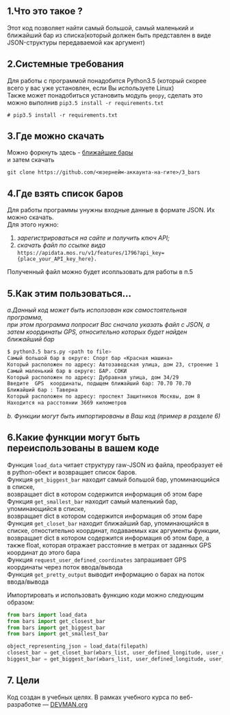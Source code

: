 ## 1.Что это такое ?

Этот код позволяет найти самый большой, самый маленький и ближайший бар из списка(который должен быть представлен в виде JSON-структуры передаваемой как аргумент) 

## 2.Системные требования
Для работы с программой понадобится Python3.5 (который скорее всего у вас уже установлен, если Вы используете Linux)  
Также может понадобиться установить модуль `geopy`, сделать это можно выполнив `pip3.5 install -r requirements.txt`
```
# pip3.5 install -r requirements.txt
```

## 3.Где можно скачать  
Можно форкнуть здесь - [ближайшие бары](https://github.com/aligang/3_bars)  
и затем скачать 
```
git clone https://github.com/<юзернейм-аккаунта-на-гите>/3_bars
```

## 4.Где взять список баров
Для работы программы yнужны входные данные в формате JSON. Их можно скачать.  
Для этого нужно:
1. *зарегистрироваться на сайте и получить ключ API;*
2. *скачать файл по ссылке вида* `https://apidata.mos.ru/v1/features/1796?api_key={place_your_API_key_here}.`  

Полученный файл можно будет исопльзовать для работы в п.5


## 5.Как этим пользоваться...  
*a.Данный код может быть исползован как самостоятельная программа,*  
*при этом программа попросит Вас  сначала указать файл с JSON, а затем координаты GPS, относительно которых будет найден ближайший бар*

```bash
$ python3.5 bars.py <path to file>
Самый большой бар в округе: Спорт бар «Красная машина»
Который расположен по адресу: Автозаводская улица, дом 23, строение 1
Самый маленький бар в округе: БАР. СОКИ
Который расположен по адресу: Дубравная улица, дом 34/29
Введите  GPS  координаты, подыщем ближайший бар: 70.70 70.70
Ближайший бар : Таверна
Который расположен по адресу: проспект Защитников Москвы, дом 8
Находится на расстоянии 3669 километров

```
*b. Функции могут быть импортированы в Ваш код (пример в разделе 6)*


## 6.Какие функции могут быть переиспользованы в вашем коде
Функция `load_data` читает структуру raw-JSON из файла, преобразует её в python-обект и возвращает список баров.  
Функция `get_biggest_bar` находит самый большой бар, упоминающийся в списке,  
возвращает dict в котором содержится информация об этом баре  
Функция `get_smallest_bar` находит самый маленький бар, упоминающийся в списке,  
возвращает dict в котором содержится информация об этом баре  
Функция `get_сloset_bar` находит ближайший бар, упоминающийся в списке, отностительно координат, подаваемых как аргументы функции,  
возвращает dict в котором содержится информация об этом баре, а также float, которая отражает расстояние в метрах от заданных GPS координат до этого бара  
Функция `request_user_defined_coordinates` запрашивает GPS координаты через поток ввода/вывода  
Функция `get_pretty_output` выводит информацию о барах на поток ввода/вывода


Импортировать и использовать функцию коди можно  следующим образом:  
```python
from bars import load_data
from bars import get_closest_bar
from bars import get_biggest_bar
from bars import get_smallest_bar

object_representing_json = load_data(filepath)
closest_bar = get_closet_bar(иbars_list, user_defined_longitude, user_defined_latitude)
biggest_bar = get_biggest_bar(иbars_list, user_defined_longitude, user_defined_latitude)
```

## 7. Цели
Код создан в учебных целях. В рамках учебного курса по веб-разработке ― [DEVMAN.org](https://devman.org)